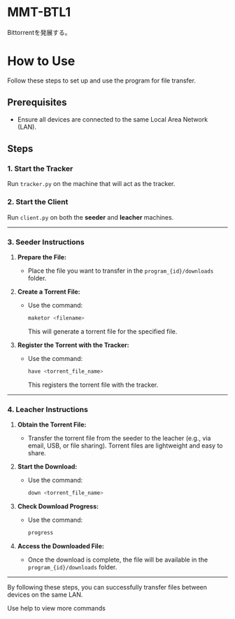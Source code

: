 # MMT-BTL1
Bittorrentを発展する。

# How to Use

Follow these steps to set up and use the program for file transfer.

## Prerequisites
- Ensure all devices are connected to the same Local Area Network (LAN).

## Steps

### 1. Start the Tracker
Run `tracker.py` on the machine that will act as the tracker.

### 2. Start the Client
Run `client.py` on both the **seeder** and **leacher** machines.

---

### 3. Seeder Instructions
1. **Prepare the File:**
   - Place the file you want to transfer in the `program_{id}/downloads` folder.

2. **Create a Torrent File:**
   - Use the command:  
     ```bash
     maketor <filename>
     ```
     This will generate a torrent file for the specified file.

3. **Register the Torrent with the Tracker:**
   - Use the command:  
     ```bash
     have <torrent_file_name>
     ```
     This registers the torrent file with the tracker.

---

### 4. Leacher Instructions
1. **Obtain the Torrent File:**
   - Transfer the torrent file from the seeder to the leacher (e.g., via email, USB, or file sharing). Torrent files are lightweight and easy to share.

2. **Start the Download:**
   - Use the command:  
     ```bash
     down <torrent_file_name>
     ```

3. **Check Download Progress:**
   - Use the command:  
     ```bash
     progress
     ```

4. **Access the Downloaded File:**
   - Once the download is complete, the file will be available in the `program_{id}/downloads` folder.

---

By following these steps, you can successfully transfer files between devices on the same LAN.

Use help to view more commands
